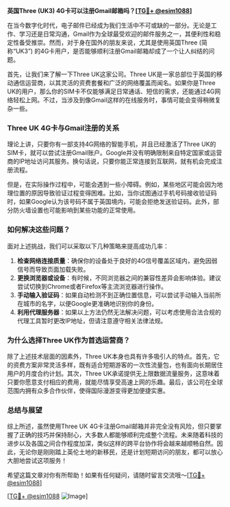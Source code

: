 **英国Three (UK3) 4G卡可以注册Gmail邮箱吗？[[TG💪+ @esim1088](https://t.me/s/esim1088)]**

在当今数字化时代，电子邮件已经成为我们生活中不可或缺的一部分。无论是工作、学习还是日常沟通，Gmail作为全球最受欢迎的邮件服务之一，其便利性和稳定性备受推崇。然而，对于身在国外的朋友来说，尤其是使用英国Three (简称“UK3”) 的4G卡用户，是否能够顺利注册Gmail邮箱却成了一个让人纠结的问题。

首先，让我们来了解一下Three UK这家公司。Three UK是一家总部位于英国的移动通信运营商，以其灵活的资费套餐和广泛的网络覆盖而闻名。如果你是Three UK的用户，那么你的SIM卡不仅能够满足日常通话、短信的需求，还能通过4G网络轻松上网。不过，当涉及到像Gmail这样的在线服务时，事情可能会变得稍微复杂一些。

### **Three UK 4G卡与Gmail注册的关系**

理论上讲，只要你有一部支持4G网络的智能手机，并且已经激活了Three UK的SIM卡，就可以尝试注册Gmail账户。Google并没有明确限制来自特定国家或运营商的IP地址访问其服务。换句话说，只要你能正常连接到互联网，就有机会完成注册流程。

但是，在实际操作过程中，可能会遇到一些小障碍。例如，某些地区可能会因为地理位置的原因导致验证过程变得困难。比如，当你试图通过手机号码接收验证码时，如果Google认为该号码不属于英国境内，可能会拒绝发送验证码。此外，部分防火墙设置也可能影响到某些功能的正常使用。

### **如何解决这些问题？**

面对上述挑战，我们可以采取以下几种策略来提高成功几率：

1. **检查网络连接质量**：确保你的设备处于良好的4G信号覆盖区域内，避免因弱信号而导致页面加载失败。
2. **更换浏览器或设备**：有时候，不同浏览器之间的兼容性差异会影响体验。建议尝试切换到Chrome或者Firefox等主流浏览器进行操作。
3. **手动输入验证码**：如果自动检测不到正确位置信息，可以尝试手动输入当前所在城市的名字，以便Google更准确地识别你的身份。
4. **利用代理服务器**：如果以上方法仍然无法解决问题，可以考虑使用合法合规的代理工具暂时更改IP地址，但请注意遵守相关法律法规。

### **为什么选择Three UK作为首选运营商？**

除了上述技术层面的因素外，Three UK本身也具有许多吸引人的特点。首先，它的资费方案非常灵活多样，既有适合短期游客的一次性流量包，也有面向长期居住用户的月度合约计划。其次，Three UK承诺提供无上限数据流量服务，这意味着只要你愿意支付相应的费用，就能尽情享受高速上网的乐趣。最后，该公司在全球范围内拥有众多合作伙伴，使得国际漫游变得更加便捷实惠。

### **总结与展望**

综上所述，虽然使用Three UK 4G卡注册Gmail邮箱并非完全没有风险，但只要掌握了正确的技巧并保持耐心，大多数人都能够顺利完成整个流程。未来随着科技的进步以及各国之间合作程度加深，类似这样的跨平台协作将会越来越顺畅自然。因此，无论你是刚刚踏上英伦土地的新移民，还是计划短期访问的朋友，都可以放心大胆地尝试这项服务！

希望这篇文章对你有所帮助！如果有任何疑问，请随时留言交流哦～[[TG💪+ @esim1088](https://t.me/s/esim1088)]

[[TG💪+ @esim1088](https://t.me/s/esim1088) ![Image](https://i.postimg.cc/4NQfJmqS/Snipaste-2025-05-13-00-14-12.png)]